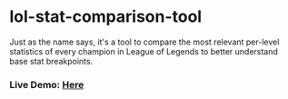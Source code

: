 # lol-stat-comparison-tool
Just as the name says, it's a tool to compare the most relevant per-level statistics of every champion in League of Legends to better understand base stat breakpoints.

### Live Demo: [Here](https://g1deondt.github.io/lol-stat-comparison-tool/)
